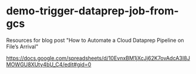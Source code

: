 # demo-trigger-dataprep-job-from-gcs
Resources for blog post "How to Automate a Cloud Dataprep Pipeline on File’s Arrival"


https://docs.google.com/spreadsheets/d/10EvnxBM1jXcJj62K7ovAdcA3I8JMOWGU8XUty4bU_C4/edit#gid=0


